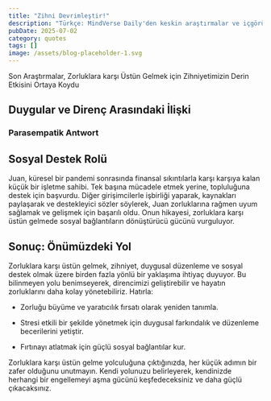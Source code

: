 ```yaml
---
title: "Zihni Devrimleştir!"
description: "Türkçe: MindVerse Daily'den keskin araştırmalar ve içgörüler keşfedin."
pubDate: 2025-07-02
category: quotes
tags: []
image: /assets/blog-placeholder-1.svg
---
```


Son Araştırmalar, Zorluklara karşı Üstün Gelmek için Zihniyetimizin Derin Etkisini Ortaya Koydu

## Duygular ve Direnç Arasındaki İlişki

### Parasempatik Antwort

## Sosyal Destek Rolü

Juan, küresel bir pandemi sonrasında finansal sıkıntılarla karşı karşıya kalan küçük bir işletme sahibi. Tek başına mücadele etmek yerine, topluluğuna destek için başvurdu. Diğer girişimcilerle işbirliği yaparak, kaynakları paylaşarak ve destekleyici sözler söylerek, Juan zorluklarına rağmen uyum sağlamak ve gelişmek için başarılı oldu. Onun hikayesi, zorluklara karşı üstün gelmede sosyal bağlantıların dönüştürücü gücünü vurguluyor.

## Sonuç: Önümüzdeki Yol

Zorluklara karşı üstün gelmek, zihniyet, duygusal düzenleme ve sosyal destek olmak üzere birden fazla yönlü bir yaklaşıma ihtiyaç duyuyor. Bu bilinmeyen yolu benimseyerek, direncimizi geliştirebilir ve hayatın zorluklarını daha kolay yönetebiliriz. Hatırla:

* Zorluğu büyüme ve yaratıcılık fırsatı olarak yeniden tanımla.

* Stresi etkili bir şekilde yönetmek için duygusal farkındalık ve düzenleme becerilerini yetiştir.

* Fırtınayı atlatmak için güçlü sosyal bağlantılar kur.

Zorluklara karşı üstün gelme yolculuğuna çıktığınızda, her küçük adımın bir zafer olduğunu unutmayın. Kendi yolunuzu belirleyerek, kendinizde herhangi bir engellemeyi aşma gücünü keşfedeceksiniz ve daha güçlü çıkacaksınız.